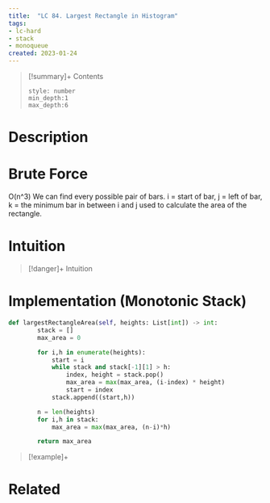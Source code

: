 ```yaml
---
title:  "LC 84. Largest Rectangle in Histogram"
tags:
- lc-hard
- stack
- monoqueue
created: 2023-01-24
---
```


>[!summary]+ Contents
>```toc
>style: number
>min_depth:1
>max_depth:6
>```

# Description

# Brute Force
O(n^3)
We can find every possible pair of bars.
i = start of bar, j = left of bar, k = the minimum bar in between i and j used to calculate the area of the rectangle.

# Intuition

>[!danger]+ Intuition


# Implementation (Monotonic Stack)
```python
def largestRectangleArea(self, heights: List[int]) -> int:
        stack = []
        max_area = 0

        for i,h in enumerate(heights):
            start = i
            while stack and stack[-1][1] > h:
                index, height = stack.pop()
                max_area = max(max_area, (i-index) * height)
                start = index
            stack.append((start,h))

        n = len(heights)
        for i,h in stack:
            max_area = max(max_area, (n-i)*h)

        return max_area
```



>[!example]+ 


# Related
